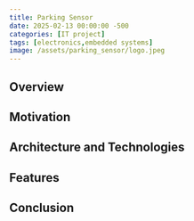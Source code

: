 ```yaml
---
title: Parking Sensor
date: 2025-02-13 00:00:00 -500
categories: [IT project]
tags: [electronics,embedded systems]
image: /assets/parking_sensor/logo.jpeg
---
```


## Overview


## Motivation

## Architecture and Technologies

## Features

## Conclusion
